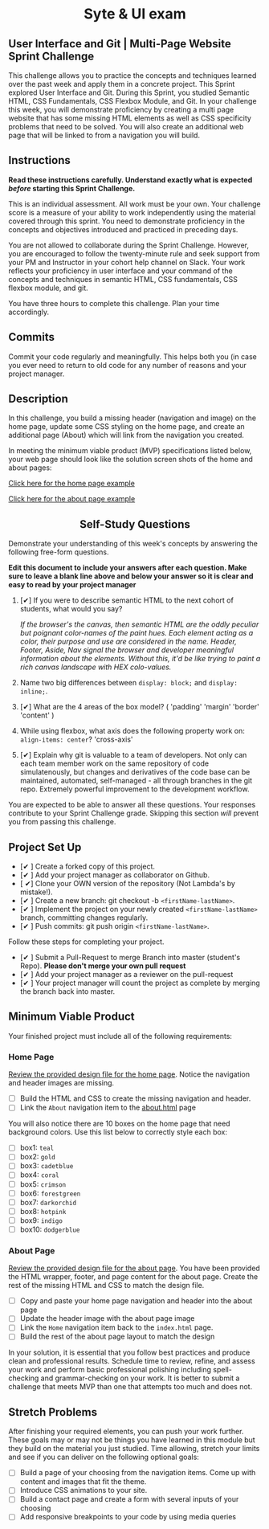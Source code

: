 <h1 align="center">Syte & UI exam</h1>
<h2 aigin="center">User Interface and Git | Multi-Page Website Sprint Challenge</h2>

This challenge allows you to practice the concepts and techniques learned over the past week and apply them in a concrete project. This Sprint explored User Interface and Git. During this Sprint, you studied Semantic HTML, CSS Fundamentals, CSS Flexbox Module, and Git. In your challenge this week, you will demonstrate proficiency by creating a multi page website that has some missing HTML elements as well as CSS specificity problems that need to be solved.  You will also create an additional web page that will be linked to from a navigation you will build.

## Instructions

**Read these instructions carefully. Understand exactly what is expected _before_ starting this Sprint Challenge.**

This is an individual assessment. All work must be your own. Your challenge score is a measure of your ability to work independently using the material covered through this sprint. You need to demonstrate proficiency in the concepts and objectives introduced and practiced in preceding days.

You are not allowed to collaborate during the Sprint Challenge. However, you are encouraged to follow the twenty-minute rule and seek support from your PM and Instructor in your cohort help channel on Slack. Your work reflects your proficiency in user interface and your command of the concepts and techniques in semantic HTML, CSS fundamentals, CSS flexbox module, and git.

You have three hours to complete this challenge. Plan your time accordingly.

## Commits

Commit your code regularly and meaningfully. This helps both you (in case you ever need to return to old code for any number of reasons and your project manager.

## Description

In this challenge, you build a missing header (navigation and image) on the home page, update some CSS styling on the home page, and create an additional page (About) which will link from the navigation you created.

In meeting the minimum viable product (MVP) specifications listed below, your web page should look like the solution screen shots of the home and about pages:

[Click here for the home page example](https://tk-assets.lambdaschool.com/39a49225-8ac9-43da-aa90-514fd60ae99a_sprint-challenge-ui-home-example.png)

[Click here for the about page example](https://tk-assets.lambdaschool.com/ede1bb1a-63ff-4801-8c02-3efa2f603190_sprint-challenge-ui-about-example.png)

<h2 align="center"> Self-Study Questions</h2>

Demonstrate your understanding of this week's concepts by answering the following free-form questions.

**Edit this document to include your answers after each question. Make sure to leave a blank line above and below your answer so it is clear and easy to read by your project manager**

1. [✔] If you were to describe semantic HTML to the next cohort of students, what would you say?
    <p><i>If the browser's the canvas, then semantic HTML are the oddly peculiar but poignant color-names of the paint hues. Each element acting as a color, their purpose and use
       are considered in the name. Header, Footer, Aside, Nav signal the browser and developer meaningful information about the elements. Without this, it'd be like trying to paint a 
       rich canvas landscape with HEX colo-values.</i></p>

2. Name two big differences between ```display: block;``` and ```display: inline;```.

3. [✔] What are the 4 areas of the box model?
    ( 'padding' 'margin' 'border' 'content' )

4. While using flexbox, what axis does the following property work on: ```align-items: center```?
    'cross-axis'

5. [✔] Explain why git is valuable to a team of developers.
        Not only can each team member work on the same repository of code simulatenously, but changes and derivatives of the code base can be maintained, automated, self-managed - all through branches in the git repo. Extremely powerful improvement to the development workflow. 

You are expected to be able to answer all these questions. Your responses contribute to your Sprint Challenge grade. Skipping this section *will* prevent you from passing this challenge.

## Project Set Up

- [✔ ] Create a forked copy of this project.
- [✔ ] Add your project manager as collaborator on Github.
- [ ✔] Clone your OWN version of the repository (Not Lambda's by mistake!).
- [✔ ] Create a new branch: git checkout -b `<firstName-lastName>`.
- [✔ ] Implement the project on your newly created `<firstName-lastName>` branch, committing changes regularly.
- [✔ ] Push commits: git push origin `<firstName-lastName>`.
 
Follow these steps for completing your project.

- [✔ ] Submit a Pull-Request to merge <firstName-lastName> Branch into master (student's  Repo). **Please don't merge your own pull request**
- [✔ ] Add your project manager as a reviewer on the pull-request
- [✔ ] Your project manager will count the project as complete by merging the branch back into master.
 


## Minimum Viable Product

Your finished project must include all of the following requirements:

### Home Page

[Review the provided design file for the home page](design-files/home.png).  Notice the navigation and header images are missing.

* [ ] Build the HTML and CSS to create the missing navigation and header.
* [ ] Link the `About` navigation item to the [about.html](about.html) page

You will also notice there are 10 boxes on the home page that need background colors.  Use this list below to correctly style each box:

* [ ] box1: `teal`
* [ ] box2: `gold`
* [ ] box3: `cadetblue`
* [ ] box4: `coral`
* [ ] box5: `crimson`
* [ ] box6: `forestgreen`
* [ ] box7: `darkorchid`
* [ ] box8: `hotpink`
* [ ] box9: `indigo`
* [ ] box10: `dodgerblue`

### About Page

[Review the provided design file for the about page](design-files/about.png). You have been provided the HTML wrapper, footer, and page content for the about page. Create the rest of the missing HTML and CSS to match the design file.

* [ ] Copy and paste your home page navigation and header into the about page
* [ ] Update the header image with the about page image
* [ ] Link the `Home` navigation item back to the `index.html` page.
* [ ] Build the rest of the about page layout to match the design

In your solution, it is essential that you follow best practices and produce clean and professional results. Schedule time to review, refine, and assess your work and perform basic professional polishing including spell-checking and grammar-checking on your work. It is better to submit a challenge that meets MVP than one that attempts too much and does not.

## Stretch Problems

After finishing your required elements, you can push your work further. These goals may or may not be things you have learned in this module but they build on the material you just studied. Time allowing, stretch your limits and see if you can deliver on the following optional goals:

* [ ] Build a page of your choosing from the navigation items.  Come up with content and images that fit the theme.  
* [ ] Introduce CSS animations to your site.
* [ ] Build a contact page and create a form with several inputs of your choosing
* [ ] Add responsive breakpoints to your code by using media queries
